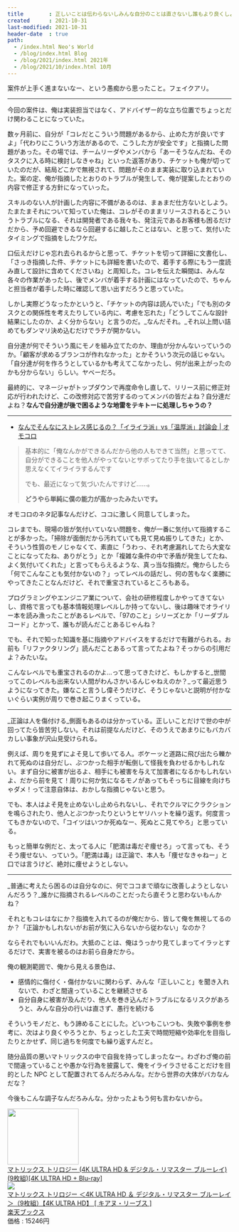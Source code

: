 ```yaml
---
title        : 正しいことは伝わらないしみんな自分のことは直さないし誰もより良くしようとか思ってない
created      : 2021-10-31
last-modified: 2021-10-31
header-date  : true
path:
  - /index.html Neo's World
  - /blog/index.html Blog
  - /blog/2021/index.html 2021年
  - /blog/2021/10/index.html 10月
---
```


案件が上手く進まないなー、という愚痴から思ったこと。フェイクアリ。

---

今回の案件は、俺は実装担当ではなく、アドバイザー的な立ち位置でちょっとだけ関わることになっていた。

数ヶ月前に、自分が「コレだとこういう問題があるから、止めた方が良いですよ」「代わりにこういう方法があるので、こうした方が安全です」と指摘した問題があった。その場では、チームリーダやメンバから「あーそうなんだね、そのタスクに入る時に検討しなきゃね」といった返答があり、チケットも俺が切っていたのだが、結局どこかで無視されて、問題がそのまま実装に取り込まれていた。案の定、俺が指摘したとおりのトラブルが発生して、俺が提案したとおりの内容で修正する方針になっていった。

スキルのない人が計画した内容に不備があるのは、まぁまだ仕方ないとしよう。たまたまそれについて知っていた俺は、コレがそのままリリースされるとこういうトラブルになる、それは開発者である我々も、発注元であるお客様も困るだけだから、予め回避できるなら回避するに越したことはない、と思って、気付いたタイミングで指摘をしたワケだ。

口伝えだけじゃ忘れ去られるからと思って、チケットを切って詳細に文書化し、「さっき指摘した件、チケットにも詳細を書いたので、着手する際にもう一度読み直して設計に含めてくださいね」と周知した。コレを伝えた瞬間は、みんな各々の作業があったし、後でメンバが着手する計画にはなっていたので、ちゃんと担当者が着手した時に確認して思い出すだろうと思っていた。

しかし実際どうなったかというと、「チケットの内容は読んでいた」「でも別のタスクとの関係性を考えたりしている内に、考慮を忘れた」「どうしてこんな設計結果にしたのか、よく分からない」と言うのだ。_なんだそれ。_それ以上問い詰めてもダンマリ決め込むだけでラチが開かない。

自分達が何でそういう風にモノを組み立てたのか、理由が分かんないっていうのか。「顧客が求めるブランコが作れなかった」とかそういう次元の話じゃない。「自分達が何を作ろうとしているかも考えてこなかったし、何が出来上がったのかも分からない」らしい。ヤベーだろ。

最終的に、マネージャがトップダウンで再度命令し直して、リリース前に修正対応が行われたけど、この改修対応で苦労するのってメンバの皆だよね？自分達だよね？**なんで自分達が後で困るような地雷をテキトーに処理しちゃうの？**

---

- [なんでそんなにストレス感じるの？「イライラ派」vs「温厚派」討論会 | オモコロ](https://omocoro.jp/kiji/312738/)

> 基本的に「俺なんかができるんだから他の人もできて当然」と思ってて、自分ができることを他人がやってないとサボってたり手を抜いてるとしか思えなくてイライラするんです
> 
> でも、最近になって気づいたんですけど……。
> 
> **どうやら単純に僕の能力が高かったみたいです。**

オモコロのネタ記事なんだけど、ココに激しく同意してしまった。

コレまでも、現場の皆が気付いていない問題を、俺が一番に気付いて指摘することが多かった。「掃除が面倒だから汚れていても見て見ぬ振りしてきた」とか、そういう性質のモノじゃなくて、素直に「うわっ、それ考慮漏れしてたら大変なことになってたね、ありがとう」とか「複雑な条件の中で矛盾が発生してたね、よく気付いてくれた」と言ってもらえるような、真っ当な指摘だ。俺からしたら「何でこんなことも気付かないの？」ってレベルの話だし、何の苦もなく楽勝にやってきたことなんだけど、それで重宝されているところもある。

プログラミングやエンジニア業について、会社の研修程度しかやってきてないし、資格で言っても基本情報処理レベルしか持ってないし、後は趣味でオライリー本を読み漁ったことがあるレベルで、「97のこと」シリーズとか「リーダブルコード」とかって、誰もが読んだことあるじゃんね？

でも、それで知った知識を基に指摘やアドバイスをするだけで有難がられる。お前も「リファクタリング」読んだことあるって言ってたよね？そっからの引用だよ？みたいな。

こんなレベルでも重宝されるのかよ…って思ってきたけど、もしかすると_世間ってこのレベルも出来ない人間がわんさかいるんじゃねえのか？_って最近思うようになってきた。嫌なこと言うし偉そうだけど、そうじゃないと説明が付かないぐらい実例が周りで巻き起こりまくっている。

---

_正論は人を傷付ける_側面もあるのは分かっている。正しいことだけで世の中が回ってたら皆苦労しない。それは前提なんだけど、そのうえであまりにもバカバカしい事象が沢山見受けられる。

例えば、周りを見ずによそ見して歩いてる人。ボケーッと道路に飛び出たら轢かれて死ぬのは自分だし、ぶつかった相手が転倒して怪我を負わせるかもしれない。まず自分に被害が出るよ、相手にも被害を与えて加害者になるかもしれないよ、だから前を見て！周りに何か気になるモノがあってもそっちに目線を向けちゃダメ！って注意自体は、おかしな指摘じゃないと思う。

でも、本人はよそ見を止めないし止められないし、それでクルマにクラクションを鳴らされたり、他人とぶつかったりというヒヤリハットを繰り返す。何度言ってもきかないので、「コイツはいつか死ぬなー、死ぬとこ見てやろ」と思っている。

もっと簡単な例だと、太ってる人に「肥満は毒だぞ痩せろ」って言っても、そうそう痩せない、っていう。「肥満は毒」は正論で、本人も「痩せなきゃねー」と口では言うけど、絶対に痩せようとしない。

---

_普通に考えたら困るのは自分なのに、何でココまで頑なに改善しようとしないんだろう？_誰かに指摘されるレベルのことだったら直そうと思わないもんかね？

それともコレはなにか？指摘を入れてるのが俺だから、皆して俺を無視してるのか？「正論かもしれないがお前が気に入らないから従わない」なのか？

ならそれでもいいんだわ。大抵のことは、俺はうっかり見てしまってイラッとするだけで、実害を被るのはお前ら自身だから。

俺の観測範囲で、俺から見える景色は、

- 感情的に傷付く・傷付かないに関わらず、みんな「正しいこと」を聞き入れないで、わざと間違っていることを継続させる
- 自分自身に被害が及んだり、他人を巻き込んだトラブルになるリスクがあろうと、みんな自分の行いは直さず、愚行を続ける

そういうモノだと、もう諦めることにした。どいつもこいつも、失敗や事例を参考に、次はより良くやろうとか、ちょっとした工夫で時間短縮や効率化を目指したりとかせず、同じ過ちを何度でも繰り返すんだと。

随分品質の悪いマトリックスの中で自我を持ってしまったなー。わざわざ俺の前で間違っていることや愚かな行為を披露して、俺をイライラさせることだけを目的とした NPC として配置されてるんだろみんな。だから世界の大体がバカなんだな？

今後もこんな調子なんだろみんな。分かったよもう何も言わないから。

<div class="ad-amazon">
  <div class="ad-amazon-image">
    <a href="https://www.amazon.co.jp/dp/B09FXVGQ9P?tag=neos21-22&amp;linkCode=osi&amp;th=1&amp;psc=1">
      <img src="https://m.media-amazon.com/images/I/518NqTygH+L._SL160_.jpg" width="160" height="126">
    </a>
  </div>
  <div class="ad-amazon-info">
    <div class="ad-amazon-title">
      <a href="https://www.amazon.co.jp/dp/B09FXVGQ9P?tag=neos21-22&amp;linkCode=osi&amp;th=1&amp;psc=1">マトリックス トリロジー (4K ULTRA HD &amp; デジタル・リマスター ブルーレイ)(9枚組)[4K ULTRA HD + Blu-ray]</a>
    </div>
  </div>
</div>

<div class="ad-rakuten">
  <div class="ad-rakuten-image">
    <a href="https://hb.afl.rakuten.co.jp/hgc/g00q0722.waxyc9ff.g00q0722.waxyd017/?pc=https%3A%2F%2Fitem.rakuten.co.jp%2Fbook%2F16916214%2F&amp;m=http%3A%2F%2Fm.rakuten.co.jp%2Fbook%2Fi%2F20502971%2F">
      <img src="https://thumbnail.image.rakuten.co.jp/@0_mall/book/cabinet/3997/4548967453997_1_2.jpg?_ex=128x128">
    </a>
  </div>
  <div class="ad-rakuten-info">
    <div class="ad-rakuten-title">
      <a href="https://hb.afl.rakuten.co.jp/hgc/g00q0722.waxyc9ff.g00q0722.waxyd017/?pc=https%3A%2F%2Fitem.rakuten.co.jp%2Fbook%2F16916214%2F&amp;m=http%3A%2F%2Fm.rakuten.co.jp%2Fbook%2Fi%2F20502971%2F">マトリックス トリロジー ＜4K ULTRA HD ＆ デジタル・リマスター ブルーレイ＞（9枚組）【4K ULTRA HD】 [ キアヌ・リーブス ]</a>
    </div>
    <div class="ad-rakuten-shop">
      <a href="https://hb.afl.rakuten.co.jp/hgc/g00q0722.waxyc9ff.g00q0722.waxyd017/?pc=https%3A%2F%2Fwww.rakuten.co.jp%2Fbook%2F&amp;m=http%3A%2F%2Fm.rakuten.co.jp%2Fbook%2F">楽天ブックス</a>
    </div>
    <div class="ad-rakuten-price">価格 : 15246円</div>
  </div>
</div>
